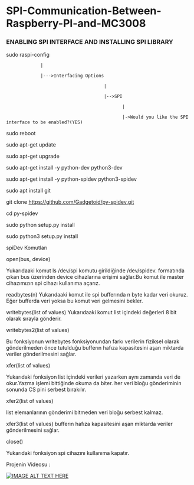# SPI-Communication-Between-Raspberry-PI-and-MC3008

### ENABLING SPI INTERFACE AND INSTALLING SPI LIBRARY 

sudo raspi-config

                 |
                 
                 |--->Interfacing Options
                 
                                         |
                                        
                                         |-->SPI
                                         
                                                |
                                                
                                                |->Would you like the SPI interface to be enabled?(YES)
                                                
 sudo reboot
 
 sudo apt-get update
 
 sudo apt-get upgrade
 
 sudo apt-get install -y python-dev python3-dev
 
 sudo apt-get install -y python-spidev python3-spidev
 
 sudo apt install git
 
 git clone https://github.com/Gadgetoid/py-spidev.git
 
 cd py-spidev
 
 sudo python setup.py install
 
 sudo python3 setup.py install
 
 spiDev Komutları
 
 open(bus, device)
 
 Yukarıdaaki komut ls /dev/spi komutu girildiğinde /dev/spidev. formatında çıkan bus üzerinden device cihazlarına erişimi sağlar.Bu komut ile 
 master cihazımızın spi cihazı kullanıma açarız.
 
 readbytes(n)
 Yukarıdaaki komut ile spi bufferında n byte kadar veri okuruz. Eğer bufferda veri yoksa bu komut veri gelmesini bekler.
 
 writebytes(list of values)
 Yukarıdaaki komut list içindeki değerleri 8 bit olarak sırayla gönderir.
 
 writebytes2(list of values)
 
 Bu fonksiyonun writebytes fonksiyonundan farkı verilerin fiziksel olarak gönderilmeden önce tutulduğu bufferın hafıza kapasitesini aşan miktarda veriler 
 gönderilmesini sağlar.
 
 xfer(list of values)
 
 Yukarıdaki fonksiyon list içindeki verileri yazarken aynı zamanda veri de okur.Yazma işlemi bittiğinde okuma da biter. 
 her veri bloğu gönderiminin sonunda CS pini serbest bırakılır.
 
 xfer2(list of values)
 
 list elemanlarının gönderimi bitmeden veri bloğu serbest kalmaz.
 
 xfer3(list of values)
 bufferın hafıza kapasitesini aşan miktarda veriler gönderilmesini sağlar.
 
 close()
 
 Yukarıdaki fonksiyon  spi cihazını kullanıma kapatır.
 
 Projenin Videosu :

 
[![IMAGE ALT TEXT HERE](https://img.youtube.com/vi/CnZPyK8DHJY/0.jpg)](https://www.youtube.com/watch?v=CnZPyK8DHJY)
